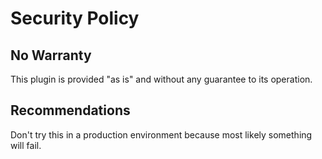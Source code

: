 # Security Policy

## No Warranty

This plugin is provided "as is" and without any guarantee to its operation.

## Recommendations

Don't try this in a production environment because most likely something will fail.
